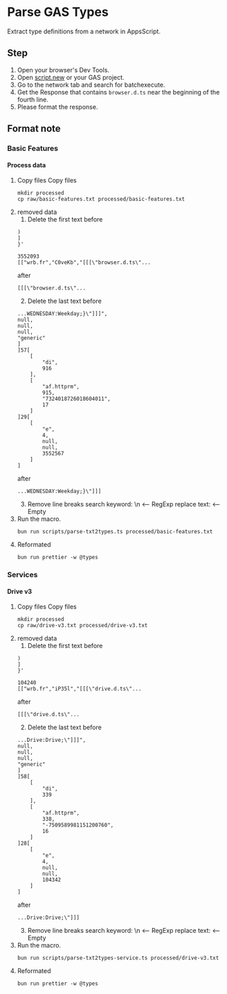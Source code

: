 # Parse GAS Types

Extract type definitions from a network in AppsScript.

## Step

1. Open your browser's Dev Tools.
2. Open [script.new](https://script.new) or your GAS project.
3. Go to the network tab and search for batchexecute.
4. Get the Response that contains `browser.d.ts` near the beginning of the fourth line.
5. Please format the response.

## Format note

### Basic Features

#### Process data

1. Copy files
    Copy files
    ```shell
    mkdir processed
    cp raw/basic-features.txt processed/basic-features.txt
    ```
2. removed data
   1. Delete the first text
    before
    ```
    )
    ]
    }'

    3552093
    [["wrb.fr","C0veKb","[[[\"browser.d.ts\"...
    ```
    after
    ```
    [[[\"browser.d.ts\"...
    ```
    2. Delete the last text
    before
    ```
    ...WEDNESDAY:Weekday;}\"]]]",
    null,
    null,
    null,
    "generic"
    ]
    ]57[
        [
            "di",
            916
        ],
        [
            "af.httprm",
            915,
            "7324018726018604011",
            17
        ]
    ]29[
        [
            "e",
            4,
            null,
            null,
            3552567
        ]
    ]
    ```
    after
    ```
    ...WEDNESDAY:Weekday;}\"]]]
    ```
    3. Remove line breaks
    search keyword: \n <-- RegExp
    replace text:  <-- Empty
3. Run the macro.
    ```shell
    bun run scripts/parse-txt2types.ts processed/basic-features.txt
    ```
4. Reformated
    ```shell
    bun run prettier -w @types
    ```

### Services

#### Drive v3

1. Copy files
    Copy files
    ```shell
    mkdir processed
    cp raw/drive-v3.txt processed/drive-v3.txt
    ```
2. removed data
   1. Delete the first text
    before
    ```
    )
    ]
    }'

    104240
    [["wrb.fr","iP35l","[[[\"drive.d.ts\"...
    ```
    after
    ```
    [[[\"drive.d.ts\"...
    ```
    2. Delete the last text
    before
    ```
    ...Drive:Drive;\"]]]",
    null,
    null,
    null,
    "generic"
    ]
    ]58[
        [
            "di",
            339
        ],
        [
            "af.httprm",
            338,
            "-7509589981151200760",
            16
        ]
    ]28[
        [
            "e",
            4,
            null,
            null,
            104342
        ]
    ]
    ```
    after
    ```
    ...Drive:Drive;\"]]]
    ```
    3. Remove line breaks
    search keyword: \n <-- RegExp
    replace text:  <-- Empty
3. Run the macro.
    ```shell
    bun run scripts/parse-txt2types-service.ts processed/drive-v3.txt
    ```
4. Reformated
    ```shell
    bun run prettier -w @types
    ```
